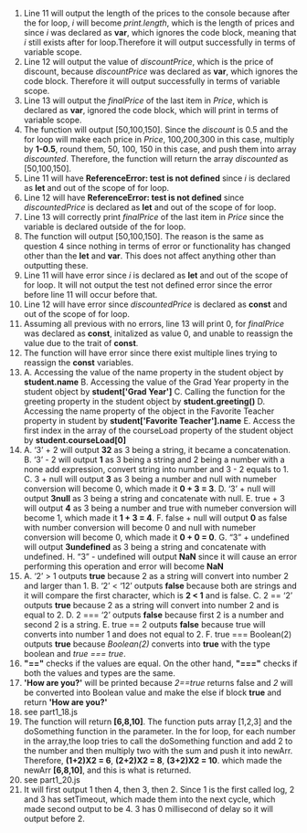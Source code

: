 1. Line 11 will output the length of the prices to the console because after the for loop, *i* will become *print.length*, which is the length of prices and since *i* was declared as **var**, which ignores the code block, meaning that *i* still exists after for loop.Therefore it will output successfully in terms of variable scope.
2. Line 12 will output the value of *discountPrice*, which is the price of discount, because *discountPrice* was declared as **var**, which ignores the code block. Therefore it will output successfully in terms of variable scope.
3. Line 13 will output the *finalPrice* of the last item in *Price*, which is declared as **var**, ignored the code block, which will print in terms of variable scope.
4. The function will output [50,100,150]. Since the *discount* is 0.5 and the for loop will make each price in *Price*, 100,200,300 in this case, multiply by **1-0.5**, round them, 50, 100, 150 in this case, and push them into array *discounted*. Therefore, the function will return the array *discounted* as [50,100,150].
5. Line 11 will have **ReferenceError: test is not defined** since *i* is declared as **let** and out of the scope of for loop.
6. Line 12 will have **ReferenceError: test is not defined** since *discountedPrice* is declared as **let** and out of the scope of for loop.
7. Line 13 will correctly print *finalPrice* of the last item in *Price* since the variable is declared outside of the for loop. 
8. The function will output [50,100,150]. The reason is the same as question 4 since nothing in terms of error or functionality has changed other than the **let** and **var**. This does not affect anything other than outputting these.
9. Line 11 will have error since *i* is declared as **let** and out of the scope of for loop. It will not output the test not defined error since the error before line 11 will occur before that.
10. Line 12 will have error since *discountedPrice* is declared as **const** and out of the scope of for loop.
11. Assuming all previous with no errors, line 13 will print 0, for *finalPrice* was declared as **const**, initalized as value 0, and unable to reassign the value due to the trait of **const**.
12. The function will have error since there exist multiple lines trying to reassign the **const** variables.
13. A. Accessing the value of the name property in the student object by **student.name**
    B. Accessing the value of the Grad Year property in the student object by **student['Grad Year']**
    C. Calling the function for the greeting property in the student object by **student.greeting()**
    D. Accessing the name property of the object in the Favorite Teacher property in student by **student['Favorite Teacher'].name**
    E. Access the first index in the array of the courseLoad property of the student object by **student.courseLoad[0]**
14. A. ‘3’ + 2 will output **32** as 3 being a string, it became a concatenation.
    B. ‘3’ - 2 will output **1** as 3 being a string and 2 being a number with a none add expression, convert string into number and 3 - 2 equals to 1.
    C. 3 + null will output **3** as 3 being a number and null with numeber conversion will become 0, which made it **0 + 3 = 3**.
    D. ‘3’ + null will output **3null** as 3 being a string and concatenate with null.
    E. true + 3 will output **4** as 3 being a number and true with numeber conversion will become 1, which made it **1 + 3 = 4**.
    F. false + null will output **0** as false with number conversion will become 0 and null with numeber conversion will become 0, which made it **0 + 0 = 0**.
    G. “3” + undefined will output **3undefined** as 3 being a string and concatenate with undefined.
    H. “3” - undefined will output **NaN** since it will cause an error performing this operation and error will become **NaN**
15. A. ‘2’ > 1 outputs **true** because 2 as a string will convert into number 2 and larger than 1.
    B. ‘2’ < ‘12’ outputs **false** because both are strings and it will compare the first character, which is **2 < 1** and is false.
    C. 2 == ‘2’ outputs **true** because 2 as a string will convert into number 2 and is equal to 2.
    D. 2 === ‘2’ outputs **false** because first 2 is a number and second 2 is a string.
    E. true == 2 outputs **false** because true will converts into number 1 and does not equal to 2.
    F. true === Boolean(2) outputs **true** because *Boolean(2)* converts into **true** with the type boolean and *true === true*.
16. **"=="** checks if the values are equal. On the other hand, **"==="** checks if both the values and types are the same.
17. **'How are you?'** will be printed because *2==true* returns false and *2* will be converted into Boolean value and make the else if block **true** and return **'How are you?'**
18. see part1_18.js
19. The function will return **[6,8,10]**. The function puts array [1,2,3] and the doSomething function in the parameter. In the for loop, for each number in the array,the loop tries to call the doSomething function and add 2 to the number and then multiply two with the sum and push it into newArr. Therefore, **(1+2)X2 = 6**, **(2+2)X2 = 8**, **(3+2)X2 = 10**. which made the newArr **[6,8,10]**, and this is what is returned.
20. see part1_20.js
21. It will first output 1 then 4, then 3, then 2. Since 1 is the first called log, 2 and 3 has setTimeout, which made them into the next cycle, which made second output to be 4. 3 has 0 millisecond of delay so it will output before 2.
